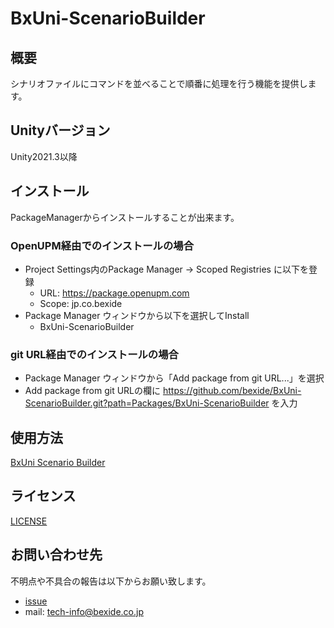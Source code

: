 # BxUni-ScenarioBuilder

## 概要
シナリオファイルにコマンドを並べることで順番に処理を行う機能を提供します。

## Unityバージョン
Unity2021.3以降

## インストール
PackageManagerからインストールすることが出来ます。

### OpenUPM経由でのインストールの場合
* Project Settings内のPackage Manager → Scoped Registries に以下を登録  
    * URL: https://package.openupm.com  
    * Scope: jp.co.bexide  
* Package Manager ウィンドウから以下を選択してInstall  
    * BxUni-ScenarioBuilder  

### git URL経由でのインストールの場合
* Package Manager ウィンドウから「Add package from git URL...」を選択  
* Add package from git URLの欄に https://github.com/bexide/BxUni-ScenarioBuilder.git?path=Packages/BxUni-ScenarioBuilder を入力  

## 使用方法
[BxUni Scenario Builder](./Packages/BxUni-ScenarioBuilder/Documents~/index.md)

## ライセンス
[LICENSE](Packages/BxUni-ScenarioBuilder/LICENSE.md)

## お問い合わせ先
不明点や不具合の報告は以下からお願い致します。
- [issue](https://github.com/bexide/BxUni-ScenarioBuilder/issues)  
- mail: tech-info@bexide.co.jp 
